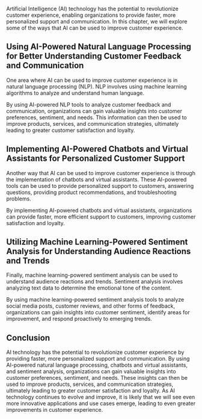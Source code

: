 
Artificial Intelligence (AI) technology has the potential to revolutionize customer experience, enabling organizations to provide faster, more personalized support and communication. In this chapter, we will explore some of the ways that AI can be used to improve customer experience.

Using AI-Powered Natural Language Processing for Better Understanding Customer Feedback and Communication
---------------------------------------------------------------------------------------------------------

One area where AI can be used to improve customer experience is in natural language processing (NLP). NLP involves using machine learning algorithms to analyze and understand human language.

By using AI-powered NLP tools to analyze customer feedback and communication, organizations can gain valuable insights into customer preferences, sentiment, and needs. This information can then be used to improve products, services, and communication strategies, ultimately leading to greater customer satisfaction and loyalty.

Implementing AI-Powered Chatbots and Virtual Assistants for Personalized Customer Support
-----------------------------------------------------------------------------------------

Another way that AI can be used to improve customer experience is through the implementation of chatbots and virtual assistants. These AI-powered tools can be used to provide personalized support to customers, answering questions, providing product recommendations, and troubleshooting problems.

By implementing AI-powered chatbots and virtual assistants, organizations can provide faster, more efficient support to customers, improving customer satisfaction and loyalty.

Utilizing Machine Learning-Powered Sentiment Analysis for Understanding Audience Reactions and Trends
-----------------------------------------------------------------------------------------------------

Finally, machine learning-powered sentiment analysis can be used to understand audience reactions and trends. Sentiment analysis involves analyzing text data to determine the emotional tone of the content.

By using machine learning-powered sentiment analysis tools to analyze social media posts, customer reviews, and other forms of feedback, organizations can gain insights into customer sentiment, identify areas for improvement, and respond proactively to emerging trends.

Conclusion
----------

AI technology has the potential to revolutionize customer experience by providing faster, more personalized support and communication. By using AI-powered natural language processing, chatbots and virtual assistants, and sentiment analysis, organizations can gain valuable insights into customer preferences, sentiment, and needs. These insights can then be used to improve products, services, and communication strategies, ultimately leading to greater customer satisfaction and loyalty. As AI technology continues to evolve and improve, it is likely that we will see even more innovative applications and use cases emerge, leading to even greater improvements in customer experience.
